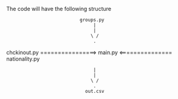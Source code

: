 The code will have the following structure

                               groups.py
                                    |
                                    |
                                   \ /
                                    .
 chckinout.py ================>  main.py <=============== nationality.py
 
                                    |
                                    |
                                   \ /
                                    .
                                 out.csv
